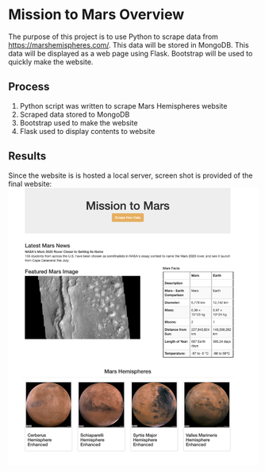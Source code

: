 # Mission to Mars Overview
The purpose of this project is to use Python to scrape data from https://marshemispheres.com/. This data will be stored in MongoDB. This data will be displayed as a web page using Flask. Bootstrap will be used to quickly make the website.



## Process
1. Python script was written to scrape Mars Hemispheres website
2. Scraped data stored to MongoDB
3. Bootstrap used to make the website
4. Flask used to display contents to website

## Results

Since the website is is hosted a local server, screen shot is provided of the final website:
![alt text](https://raw.githubusercontent.com/hdolci/mission-to-mars/main/Mission%20to%20Mars%20site.png)       
                                                                                                                                

